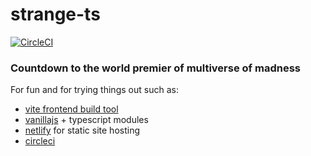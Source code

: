 # strange-ts

[![CircleCI](https://circleci.com/gh/nonzer0/strange-ts/tree/main.svg?style=svg)](https://circleci.com/gh/nonzer0/strange-ts/tree/main)

### Countdown to the world premier of multiverse of madness
For fun and for trying things out such as:
* [vite frontend build tool](https://vitejs.dev/)
* [vanillajs](http://vanilla-js.com/) + typescript modules
* [netlify](https://www.netlify.com/) for static site hosting
* [circleci](https://circleci.com/)


